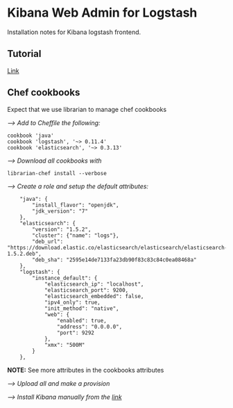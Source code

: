 Kibana Web Admin for Logstash
=============================

Installation notes for Kibana logstash frontend.


Tutorial
--------
[Link](https://www.digitalocean.com/community/tutorials/how-to-install-elasticsearch-logstash-and-kibana-4-on-ubuntu-14-04)


Chef cookbooks
------------
Expect that we use librarian to manage chef cookbooks

*--> Add to *Cheffile* the following:*
    
    cookbook 'java'
    cookbook 'logstash', '~> 0.11.4'
    cookbook 'elasticsearch', '~> 0.3.13'

*--> Download all cookbooks with*
    
    librarian-chef install --verbose
    
*--> Create a role and setup the default attributes:*
        
        "java": {
            "install_flavor": "openjdk",
            "jdk_version": "7"
        },
        "elasticsearch": {
            "version": "1.5.2",
            "cluster": {"name": "logs"},
            "deb_url": "https://download.elastic.co/elasticsearch/elasticsearch/elasticsearch-1.5.2.deb",
            "deb_sha": "2595e14de7133fa23db90f83c83c84c0ea08468a"
        },
        "logstash": {
            "instance_default": {
                "elasticsearch_ip": "localhost",
                "elasticsearch_port": 9200,
                "elasticsearch_embedded": false,
                "ipv4_only": true,
                "init_method": "native",
                "web": {
                    "enabled": true,
                    "address": "0.0.0.0",
                    "port": 9292
                },
                "xmx": "500M"
            }
        },

**NOTE:** See more attributes in the cookbooks attributes 

*--> Upload all and make a provision*

*--> Install Kibana manually from the [link](https://www.digitalocean.com/community/tutorials/how-to-install-elasticsearch-logstash-and-kibana-4-on-ubuntu-14-04)*